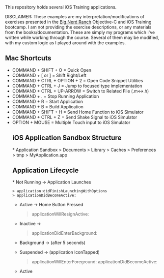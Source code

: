 This repository holds several iOS Training applications.

DISCLAIMER:  These examples are my interpretation/modifications of exercises presented in the <a href="http://www.bignerdranch.com/training">Big Nerd Ranch</a> Objective-C and iOS Training bootcamp.  I am not providing the exercise descriptions, or any materials from the books/documentation. These are simply my programs which I've written while working through the course. Several of them may be modified, with my custom logic as I played around with the examples.

<h2>Mac Shortcuts</h2>
<ul>
	<li> COMMAND + SHIFT + O = Quick Open</li>
	<li> COMMAND + [ or ] = Shift Right/Left</li>
	<li> COMMAND + CTRL + OPTION + 2 = Open Code Snippet Utilities</li>
	<li> COMMAND + CTRL + J = Jump to focused type implementation</li>
	<li> COMMAND + CTRL + UP-ARROW = Switch to Related File (.m<->.h)</li>
	<li> COMMAND + . = Stop Running Application</li>
	<li> COMMAND + R = Start Application</li>
	<li> COMMAND + B = Build Application</li>
	<li> COMMAND + SHIFT + H = Send Home Function to iOS Simulator</li>
	<li> COMMAND + CTRL + Z = Send Shake Signal to iOS Simulator</li>
	<li> OPTION + MOUSE = Multiple Touch input to iOS Simulator</li>
</li>

<h2>iOS Application Sandbox Structure</h2>
* Application Sandbox
	> Documents
	> Library
		> Caches
		> Preferences
	> tmp
	> MyApplication.app

<h2>Application Lifecycle</h2>
* Not Running -> Application Launches

	> application:didFinishLaunchingWithOptions
	> applicationDidBecomeActive:
* Active -> Home Button Pressed

	> applicationWillResignActive:
* Inactive ->
 
	> applicationDidEnterBackground:
* Background -> (after 5 seconds)
* Suspended -> (application IconTapped)

	> applicationWillEnterForeground: 
	> applicationDidBecomeActive:  
* Active
